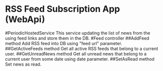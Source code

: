 # RSS Feed Subscription App (WebApi)

#PeriodicHostedService
This service updating the list of news from the using feed links and store them in the DB.
#Feed controller
##AddFeed method
Add RSS feed into DB using "feed url" parameter.
##GetActiveFeeds method
Get all active RSS feeds that belong to a current user.
##GetUnreadNews method
Get all unread news that belong to a current user from some date using date parameter.
##SetAsRead method
Set news as read.
